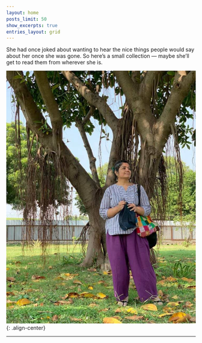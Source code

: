 ```yaml
---
layout: home
posts_limit: 50
show_excerpts: true
entries_layout: grid
---
```


She had once joked about wanting to hear the nice things people would say about her once she was gone. So here’s a small collection — maybe she’ll get to read them from wherever she is.

![center-aligned-image](/uploads/1_kmoc9htrytqnup8bqlq33g.jpeg){: .align-center}

---
